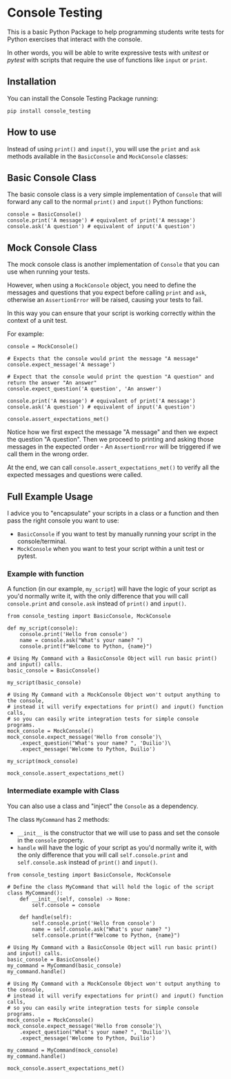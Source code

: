 # Console Testing

This is a basic Python Package to help programming students write tests for Python exercises that interact with the console.

In other words, you will be able to write expressive tests with *unitest* or *pytest* with scripts that require the use of functions like `input` or `print`.

## Installation

You can install the Console Testing Package running:

`pip install console_testing`

## How to use

Instead of using `print()` and `input()`, you will use the `print` and `ask` methods available in the `BasicConsole` and `MockConsole` classes:

## Basic Console Class

The basic console class is a very simple implementation of `Console` that will forward any call to the normal `print()` and `input()` Python functions:

```
console = BasicConsole()
console.print('A message') # equivalent of print('A message')
console.ask('A question') # equivalent of input('A question')
```

## Mock Console Class

The mock console class is another implementation of `Console` that you can use when running your tests.

However, when using a `MockConsole` object, you need to define the messages and questions that you expect before calling `print` and `ask`, otherwise an `AssertionError` will be raised, causing your tests to fail.

In this way you can ensure that your script is working correctly within the context of a unit test.

For example:

```
console = MockConsole()

# Expects that the console would print the message "A message"
console.expect_message('A message')

# Expect that the console would print the question "A question" and return the answer "An answer"
console.expect_question('A question', 'An answer')

console.print('A message') # equivalent of print('A message')
console.ask('A question') # equivalent of input('A question')

console.assert_expectations_met()
```

Notice how we first expect the message "A message" and then we expect the question "A question". Then we proceed to printing and asking those messages in the expected order - An `AssertionError` will be triggered if we call them in the wrong order.

At the end, we can call `console.assert_expectations_met()` to verify all the expected messages and questions were called.

## Full Example Usage

I advice you to "encapsulate" your scripts in a class or a function and then pass the right console you want to use:

- `BasicConsole` if you want to test by manually running your script in the console/terminal.
- `MockConsole` when you want to test your script within a unit test or pytest.

### Example with function

A function (in our example, `my_script`) will have the logic of your script as you'd normally write it, with the only difference that you will call `console.print` and `console.ask` instead of `print()` and `input()`.

```
from console_testing import BasicConsole, MockConsole

def my_script(console): 
    console.print('Hello from console')
    name = console.ask("What's your name? ")
    console.print(f"Welcome to Python, {name}")

# Using My Command with a BasicConsole Object will run basic print() and input() calls.
basic_console = BasicConsole()

my_script(basic_console)

# Using My Command with a MockConsole Object won't output anything to the console,
# instead it will verify expectations for print() and input() function calls,
# so you can easily write integration tests for simple console programs.
mock_console = MockConsole()
mock_console.expect_message('Hello from console')\
    .expect_question("What's your name? ", 'Duilio')\
    .expect_message('Welcome to Python, Duilio')

my_script(mock_console)

mock_console.assert_expectations_met()
```

### Intermediate example with Class

You can also use a class and "inject" the `Console` as a dependency.

The class `MyCommand` has 2 methods:

- `__init__` is the constructor that we will use to pass and set the console in the `console` property.
- `handle` will have the logic of your script as you'd normally write it, with the only difference that you will call `self.console.print` and `self.console.ask` instead of `print()` and `input()`.

```
from console_testing import BasicConsole, MockConsole

# Define the class MyCommand that will hold the logic of the script
class MyCommand(): 
    def __init__(self, console) -> None:
        self.console = console

    def handle(self):
        self.console.print('Hello from console')
        name = self.console.ask("What's your name? ")
        self.console.print(f"Welcome to Python, {name}")

# Using My Command with a BasicConsole Object will run basic print() and input() calls.
basic_console = BasicConsole()
my_command = MyCommand(basic_console)
my_command.handle()

# Using My Command with a MockConsole Object won't output anything to the console,
# instead it will verify expectations for print() and input() function calls,
# so you can easily write integration tests for simple console programs.
mock_console = MockConsole()
mock_console.expect_message('Hello from console')\
    .expect_question("What's your name? ", 'Duilio')\
    .expect_message('Welcome to Python, Duilio')

my_command = MyCommand(mock_console)
my_command.handle()

mock_console.assert_expectations_met()
```